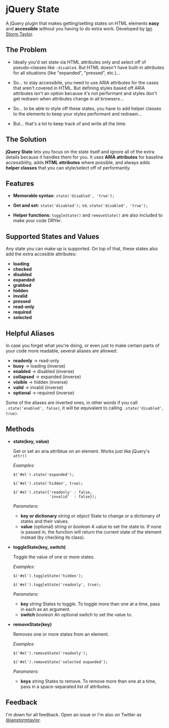 # jQuery State

A jQuery plugin that makes getting/setting states on HTML elements **easy** and **accessible** without you having to do extra work. Developed by [Ian Storm Taylor](http://twitter.com/ianstormtaylor).


## The Problem

* Ideally you'd set state via HTML attributes only and select off of pseudo-classes like `:disabled`. But HTML doesn't have built-in attributes for all situations (like "expanded", "pressed", etc.)…

* So… to stay accessibile, you need to use ARIA attributes for the cases that aren't covered in HTML. But defining styles based off ARIA attributes isn't an option because it's not performant and styles don't get redrawn when attributes change in all browsers…

* So… to be able to style off these states, you have to add helper classes to the elements to keep your styles performant and redrawn…

* But… that's a lot to keep track of and write all the time.


## The Solution

**jQuery State** lets you focus on the state itself and ignore all of the extra details because it handles them for you. It uses **ARIA attributes** for baseline accessibility, adds **HTML attributes** where possible, and always adds **helper classes** that you can style/select off of performantly.


## Features

* **Memorable syntax:** `state('disabled', 'true');`

* **Get and set:** `state('disabled');` vs. `state('disabled', 'true');`

* **Helper functions:** `toggleState()` and `removeState()` are also included to make your code DRYer.


## Supported States and Values

Any state you can make up is supported. On top of that, these states also add the extra accesible attributes:

* **loading**
* **checked**
* **disabled**
* **expanded**
* **grabbed**
* **hidden**
* **invalid**
* **pressed**
* **read-only**
* **required**
* **selected**


## Helpful Aliases

In case you forget what you're doing, or even just to make certain parts of your code more readable, several aliases are allowed:

* **readonly** -> read-only
* **busy** -> loading (inverse)
* **enabled** -> disabled (inverse)
* **collapsed** -> expanded (inverse)
* **visible** -> hidden (inverse)
* **valid** -> invalid (inverse)
* **optional** -> required (inverse)

Some of the aliases are inverted ones, in other words if you call `.state('enabled', false)`, it will be equivalent to calling `.state('disabled', true)`.


## Methods

*   **state(key, value)**

    Get or set an aria attribtue on an element. Works just like jQuery's `attr()`

    _Examples:_

        $('#el').state('expanded');

        $('#el').state('hidden', true);

        $('#el').state({'readonly' : false,
                        'invalid'  : false});

    _Parameters:_

    *   **key *or* dictionary** _string or object_ State to change or a dictionary of states and their values.
    *   **value** (optional) _string or boolean_ A value to set the state to. If none is passed in, the function will return the current state of the element instead (by checking its class).


*   **toggleState(key, switch)**

    Toggle the value of one or more states.

    _Examples:_

        $('#el').toggleState('hidden');

        $('#el').toggleState('readonly', true);

    _Parameters:_

    *   **key** _string_ States to toggle. To toggle more than one at a time, pass in each as an argument.
    *   **switch** _boolean_ An optional switch to set the value to.

*   **removeState(key)**

    Removes one or more states from an element.

    _Examples:_

        $('#el').removeState('readonly');

        $('#el').removeState('selected expanded');

    _Parameters:_

    *   **keys** _string_ States to remove. To remove more than one at a time, pass in a space-separated list of attributes.


## Feedback

I'm down for all feedback. Open an issue or I'm also on Twitter as [@ianstormtaylor](http://twitter.com/ianstormtaylor).
